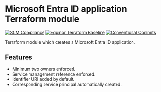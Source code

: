 # Microsoft Entra ID application Terraform module

[![SCM Compliance](https://scm-compliance-api.radix.equinor.com/repos/equinor/terraform-azuread-app/badge)](https://scm-compliance-api.radix.equinor.com/repos/equinor/terraform-azuread-app/badge)
[![Equinor Terraform Baseline](https://img.shields.io/badge/Equinor%20Terraform%20Baseline-1.0.0-blueviolet)](https://github.com/equinor/terraform-baseline)
[![Conventional Commits](https://img.shields.io/badge/Conventional%20Commits-1.0.0-yellow.svg)](https://conventionalcommits.org)

Terraform module which creates a Microsoft Entra ID application.

## Features

- Minimum two owners enforced.
- Service management reference enforced.
- Identifier URI added by default.
- Corresponding service principal automatically created.
